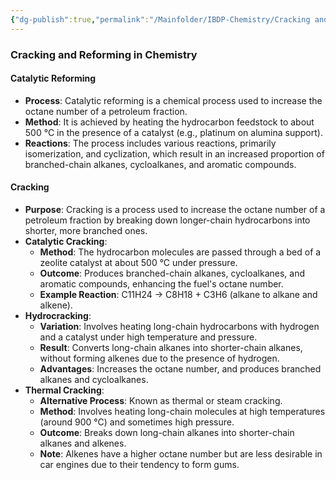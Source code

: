 ```yaml
---
{"dg-publish":true,"permalink":"/Mainfolder/IBDP-Chemistry/Cracking and Reforming/"}
---
```


### Cracking and Reforming in Chemistry

#### Catalytic Reforming
- **Process**: Catalytic reforming is a chemical process used to increase the octane number of a petroleum fraction.
- **Method**: It is achieved by heating the hydrocarbon feedstock to about 500 °C in the presence of a catalyst (e.g., platinum on alumina support).
- **Reactions**: The process includes various reactions, primarily isomerization, and cyclization, which result in an increased proportion of branched-chain alkanes, cycloalkanes, and aromatic compounds.

#### Cracking
- **Purpose**: Cracking is a process used to increase the octane number of a petroleum fraction by breaking down longer-chain hydrocarbons into shorter, more branched ones.
- **Catalytic Cracking**:
  - **Method**: The hydrocarbon molecules are passed through a bed of a zeolite catalyst at about 500 °C under pressure.
  - **Outcome**: Produces branched-chain alkanes, cycloalkanes, and aromatic compounds, enhancing the fuel's octane number.
  - **Example Reaction**: C11H24 → C8H18 + C3H6 (alkane to alkane and alkene).
- **Hydrocracking**:
  - **Variation**: Involves heating long-chain hydrocarbons with hydrogen and a catalyst under high temperature and pressure.
  - **Result**: Converts long-chain alkanes into shorter-chain alkanes, without forming alkenes due to the presence of hydrogen.
  - **Advantages**: Increases the octane number, and produces branched alkanes and cycloalkanes.
- **Thermal Cracking**:
  - **Alternative Process**: Known as thermal or steam cracking.
  - **Method**: Involves heating long-chain molecules at high temperatures (around 900 °C) and sometimes high pressure.
  - **Outcome**: Breaks down long-chain alkanes into shorter-chain alkanes and alkenes.
  - **Note**: Alkenes have a higher octane number but are less desirable in car engines due to their tendency to form gums.